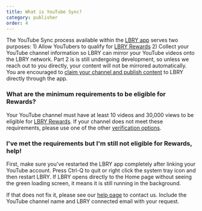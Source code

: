```yaml
---
title: What is YouTube Sync?
category: publisher
order: 4
---
```

The YouTube Sync process available within the [LBRY app](https://lbry.io/get) serves two purposes: 1) Allow YouTubers to qualify for [LBRY Rewards](https://lbry.io/faq/rewards) 2) Collect your YouTube channel information so LBRY can mirror your YouTube videos onto the LBRY network. Part 2 is is still undergoing development, so unless we reach out to you directly, your content will not be mirrored automatically. You are encouraged to [claim your channel and publish content](https://lbry.io/faq/how-to-publish) to LBRY directly through the app.   

### What are the minimum requirements to be eligible for Rewards?
Your YouTube channel must have at least 10 videos and 30,000 views to be eligible for [LBRY Rewards](https://lbry.io/faq/rewards). If your channel does not meet these requirements, please use one of the other [verification options](https://lbry.io/faq/identity-requirements).

### I've met the requirements but I'm still not eligible for Rewards, help! 
First, make sure you've restarted the LBRY app completely after linking your YouTube account. Press Ctrl-Q to quit or right click the system tray icon and then restart LBRY. If LBRY opens directly to the Home page without seeing the green loading screen, it means it is still running in the background. 

If that does not fix it, please see our [help page](https://lbry.io/faq/how-to-report-bugs) to contact us. Include the YouTube channel name and LBRY connected email with your request.  
